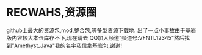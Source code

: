# RECWAHS,资源圈
github上最大的资源包,mod,整合包,等多型资源下载地.
出了一点小事故由于基岩版内容较大本仓库存不下,现在请去 QQ加入频道”频道号:VFNTL12345“然后找到”Amethyst_Java"我的名字私信拿基岩包,谢谢!
